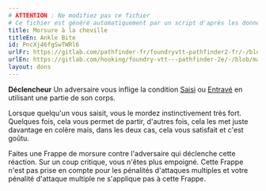 ```yaml
---
# ATTENTION : Ne modifiez pas ce fichier
# Ce fichier est généré automatiquement par un script d'après les données du module Foundry VTT officiel et de sa traduction
title: Morsure à la cheville
titleEn: Ankle Bite
id: PncXj46fgSwTWRl6
urlFr: https://gitlab.com/pathfinder-fr/foundryvtt-pathfinder2-fr/-/blob/master/data/feats/PncXj46fgSwTWRl6.htm
urlEn: https://gitlab.com/hooking/foundry-vtt---pathfinder-2e/-/blob/master/packs/data/feats.db/ankle-bite.json
layout: dons
---
```

**Déclencheur** Un adversaire vous inflige la condition [Saisi](../conditions/agrippé-empoigné.md) ou [Entravé](../conditions/entravé.md) en utilisant une partie de son corps.

Lorsque quelqu'un vous saisit, vous le mordez instinctivement très fort. Quelques fois, cela vous permet de partir, d'autres fois, cela les met juste davantage en colère mais, dans les deux cas, cela vous satisfait et c'est goûtu.

Faites une Frappe de morsure contre l'adversaire qui déclenche cette réaction. Sur un coup critique, vous n'êtes plus empoigné. Cette Frappe n'est pas prise en compte pour les pénalités d'attaques multiples et votre pénalité d'attaque multiple ne s'applique pas à cette Frappe.
